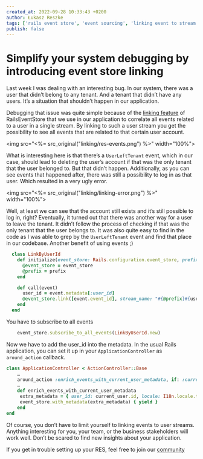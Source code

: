 ```yaml
---
created_at: 2022-09-28 10:33:43 +0200
author: Łukasz Reszke
tags: ['rails event store', 'event sourcing', 'linking event to stream']
publish: false
---
```


# Simplify your system debugging by introducing event store linking

Last week I was dealing with an interesting bug. In our system, there was a user that didn’t belong to any tenant. And a tenant that didn’t have any users. It’s a situation that shouldn’t happen in our application.

Debugging that issue was quite simple because of the [linking feature](https://railseventstore.org/docs/v2/link/) of RailsEventStore that we use in our application to correlate all events related to a user in a single stream. By linking to such a user stream you get the possibility to see all events that are related to that certain user account.

<img src="<%= src_original("linking/res-events.png") %>" width="100%">

What is interesting here is that there’s a `UserLeftTenant` event, which in our case, should lead to deleting the user’s account if that was the only tenant that the user belonged to. But that didn’t happen. Additionally, as you can see events that happened after, there was still a possibility to log in as that user. Which resulted in a very ugly error.

<img src="<%= src_original("linking/linking-error.png") %>" width="100%">

Well, at least we can see that the account still exists and it’s still possible to log in, right? Eventually, it turned out that there was another way for a user to leave the tenant. It didn’t follow the process of checking if that was the only tenant that the user belongs to. It was also quite easy to find in the code as I was able to grep by the `UserLeftTenant` event and find that place in our codebase. Another benefit of using events ;)

```ruby
  class LinkByUserId
    def initialize(event_store: Rails.configuration.event_store, prefix: "$by_user_id_")
      @event_store = event_store
      @prefix = prefix
    end

    def call(event)
      user_id = event.metadata[:user_id]
      @event_store.link([event.event_id], stream_name: "#{@prefix}#{user_id}") if user_id
    end
  end
```

You have to subscribe to all events
```ruby
    event_store.subscribe_to_all_events(LinkByUserId.new)
```

Now we have to add the user_id into the metadata.
In the usual Rails application, you can set it up in your `ApplicationController` as `around_action` callback.

```ruby
class ApplicationController < ActionController::Base
	…
	around_action :enrich_events_with_current_user_metadata, if: :current_user
	…
	def enrich_events_with_current_user_metadata
	 extra_metadata = { user_id: current_user.id, locale: I18n.locale.to_s }
	 event_store.with_metadata(extra_metadata) { yield }
	end
end
```

Of course, you don’t have to limit yourself to linking events to user streams. Anything interesting for you, your team, or the business stakeholders will work well. Don’t be scared to find new insights about your application.

If you get in trouble setting up your RES, feel free to join our [community](https://railseventstore.org/community/)